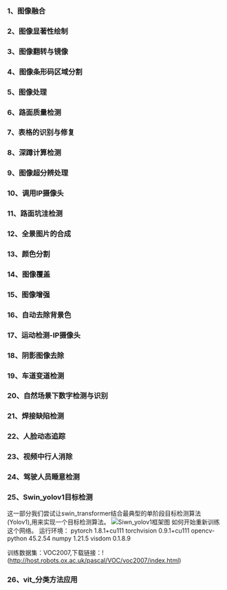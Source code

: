 ### 1、图像融合
### 2、图像显著性绘制
### 3、图像翻转与镜像
### 4、图像条形码区域分割
### 5、图像处理
### 6、路面质量检测
### 7、表格的识别与修复
### 8、深蹲计算检测
### 9、图像超分辨处理
### 10、调用IP摄像头
### 11、路面坑洼检测
### 12、全景图片的合成
### 13、颜色分割
### 14、图像覆盖
### 15、图像增强
### 16、自动去除背景色
### 17、运动检测-IP摄像头
### 18、阴影图像去除
### 19、车道变道检测
### 20、自然场景下数字检测与识别
### 21、焊接缺陷检测
### 22、人脸动态追踪
### 23、视频中行人消除
### 24、驾驶人员睡意检测
### 25、Swin_yolov1目标检测
这一部分我们尝试让swin_transformer结合最典型的单阶段目标检测算法(Yolov1),用来实现一个目标检测算法。
![Siwn_yolov1框架图](https://github.com/124578-chj/python-image/blob/main/%E9%A1%B9%E7%9B%AE%E7%B4%A0%E6%9D%90/swin_yolov1.png)
如何开始重新训练这个网络。
运行环境：
pytorch 1.8.1+cu111
torchvision  0.9.1+cu111
opencv-python 45.2.54
numpy 1.21.5
visdom  0.1.8.9

训练数据集：VOC2007,下载链接：!(http://host.robots.ox.ac.uk/pascal/VOC/voc2007/index.html)



### 26、vit_分类方法应用

